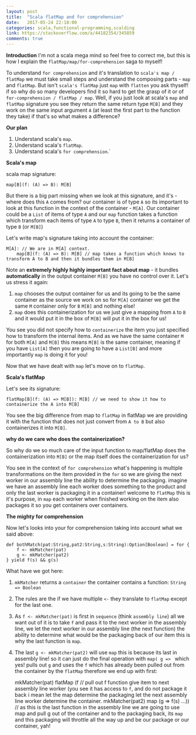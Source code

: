```yaml
---
layout: post
title:  "Scala flatMap and for comprehension"
date:   2017-05-24 22:18:00
categories: scala,functional-programming,scalding
link: https://stackoverflow.com/a/44182354/345859
comments: true
---
```

**Introduction**
I'm not a scala mega mind so feel free to correct me, but this is how I explain the `flatMap/map/for-comprehension` saga to myself!

To understand `for comprehension` and it's translation to `scala's map / flatMap` we must take small steps and understand the composing parts - `map` and `flatMap`.  But isn't `scala's flatMap` just `map` with `flatten` you ask thyself! if so why do so many developers find it so hard to get the grasp of it or of `for-comprehension / flatMap / map`. Well, if you just look at scala's `map` and `flatMap` signature you see they return the same return type `M[B]` and they work on the same input argument `A` (at least the first part to the function they take) if that's so what makes a difference?

**Our plan**

1. Understand scala's `map`.
1. Understand scala's `flatMap`.
1. Understand scala's `for comprehension`.`

**Scala's map**

scala map signature:

    map[B](f: (A) => B): M[B]

But there is a big part missing when we look at this signature, and it's - where does this `A` comes from? our container is of type `A` so its important to look at this function in the context of the container - `M[A]`.  Our container could be a `List` of items of type `A` and our `map` function takes a function which transform each items of type `A` to type `B`, then it returns a container of type `B` (or `M[B]`)

Let's write map's signature taking into account the container:

    M[A]: // We are in M[A] context.
        map[B](f: (A) => B): M[B] // map takes a function which knows to transform A to B and then it bundles them in M[B]

Note an **extremely highly highly important fact about map** - it bundles **automatically** in the output container `M[B]` you have no control over it.  Let's us stress it again:

1. `map` chooses the output container for us and its going to be the same container as the source we work on so for `M[A]` container we get the same `M` container only for `B` `M[B]` and nothing else!
1. `map` does this containerization for us we just give a mapping from `A` to `B` and it would put it in the box of `M[B]` will put it in the box for us!

You see you did not specify how to `containerize` the item you just specified how to transform the internal items.  And as we have the same container `M` for both `M[A]` and `M[B]` this means `M[B]` is the same container, meaning if you have `List[A]` then you are going to have a `List[B]` and more importantly `map` is doing it for you!
 
Now that we have dealt with `map` let's move on to `flatMap`.

**Scala's flatMap**

Let's see its signature:

    flatMap[B](f: (A) => M[B]): M[B] // we need to show it how to containerize the A into M[B]

You see the big difference from map to `flatMap` in flatMap we are providing it with the function that does not just convert from `A to B` but also containerizes it into `M[B]`.

**why do we care who does the containerization?**

So why do we so much care of the input function to map/flatMap does the containerization into `M[B]` or the map itself does the containerization for us?

You see in the context of `for comprehension` what's happening is multiple transformations on the item provided in the `for` so we are giving the next worker in our assembly line the ability to determine the packaging.  imagine we have an assembly line each worker does something to the product and only the last worker is packaging it in a container! welcome to `flatMap` this is it's purpose, in `map` each worker when finished working on the item also packages it so you get containers over containers.

**The mighty for comprehension**

Now let's looks into your for comprehension taking into account what we said above:


    def bothMatch(pat:String,pat2:String,s:String):Option[Boolean] = for {
        f <- mkMatcher(pat)   
        g <- mkMatcher(pat2)
    } yield f(s) && g(s)


What have we got here:

1. `mkMatcher` returns a `container` the container contains a function: `String => Boolean`
1. The rules are the if we have multiple `<-` they translate to `flatMap` except for the last one.
1. As `f <- mkMatcher(pat)` is first in `sequence` (think `assembly line`) all we want out of it is to take `f` and pass it to the next worker in the assembly line, we let the next worker in our assembly line (the next function) the ability to determine what would be the packaging back of our item this is why the last function is `map`.
1. The last `g <- mkMatcher(pat2)` will use `map` this is because its last in assembly line! so it can just do the final operation with `map( g => ` which yes! pulls out `g` and uses the `f` which has already been pulled out from the container by the `flatMap` therefore we end up with first:


    mkMatcher(pat) flatMap (f // pull out f function give item to next assembly line worker (you see it has access to `f`, and do not package it back i mean let the map determine the packaging let the next assembly line worker determine the container.
    mkMatcher(pat2) map (g => f(s) ...)) // as this is the last function in the assembly line we are going to use map and pull g out of the container and to the packaging back, its `map` and this packaging will throttle all the way up and be our package or our container, yah!

